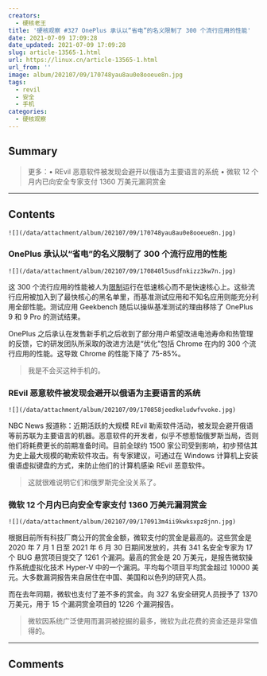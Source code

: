 ```yaml
---
creators:
  - 硬核老王
title: '硬核观察 #327 OnePlus 承认以“省电”的名义限制了 300 个流行应用的性能'
date: 2021-07-09 17:09:28
date_updated: 2021-07-09 17:09:28
slug: article-13565-1.html
url: https://linux.cn/article-13565-1.html
url_from: ''
image: album/202107/09/170748yau8au0e8ooeue8n.jpg
tags:
  - revil
  - 安全
  - 手机
categories:
  - 硬核观察
---
```


## Summary

> 更多：• REvil 恶意软件被发现会避开以俄语为主要语言的系统 • 微软 12 个月内已向安全专家支付 1360 万美元漏洞赏金

***

<!-- more -->

## Contents

`![](/data/attachment/album/202107/09/170748yau8au0e8ooeue8n.jpg)`

### OnePlus 承认以“省电”的名义限制了 300 个流行应用的性能

`![](/data/attachment/album/202107/09/170840l5usdfnkizz3kw7n.jpg)`

这 300 个流行应用的性能被人为[限制](https://arstechnica.com/gadgets/2021/07/oneplus-admits-to-throttling-phones-after-launch-to-improve-battery-life/)运行在低速核心而不是快速核心上。这些流行应用被加入到了最快核心的黑名单里，而基准测试应用和不知名应用则能充分利用全部性能。测试应用 Geekbench 随后以操纵基准测试的理由移除了 OnePlus 9 和 9 Pro 的测试结果。

OnePlus 之后承认在发售新手机之后收到了部分用户希望改进电池寿命和热管理的反馈，它的研发团队所采取的改进方法是“优化”包括 Chrome 在内的 300 个流行应用的性能。这导致 Chrome 的性能下降了 75-85%。

> 
> 我是不会买这种手机的。
> 
> 
> 

### REvil 恶意软件被发现会避开以俄语为主要语言的系统

`![](/data/attachment/album/202107/09/170858jeedkeludwfvvoke.jpg)`

NBC News 报道称：近期活跃的大规模 REvil 勒索软件活动，被发现会避开俄语等前苏联为主要语言的机器。恶意软件的开发者，似乎不想惹恼俄罗斯当局，否则他们将耗费更长的前期准备时间。目前全球约 1500 家公司受到影响，初步预估其为史上最大规模的勒索软件攻击。有专家建议，可通过在 Windows 计算机上安装俄语虚拟键盘的方式，来防止他们的计算机感染 REvil 恶意软件。

> 
> 这就很难说明它们和俄罗斯完全没关系了。
> 
> 
> 

### 微软 12 个月内已向安全专家支付 1360 万美元漏洞赏金

`![](/data/attachment/album/202107/09/170913m4ii9kwksxpz8jnn.jpg)`

根据目前所有科技厂商公开的赏金金额，微软支付的赏金是最高的。这些赏金是 2020 年 7 月 1 日至 2021 年 6 月 30 日期间发放的，共有 341 名安全专家为 17 个 BUG 悬赏项目提交了 1261 个漏洞。最高的赏金是 20 万美元，是报告微软操作系统虚拟化技术 Hyper-V 中的一个漏洞。平均每个项目平均赏金超过 10000 美元。大多数漏洞报告来自居住在中国、美国和以色列的研究人员。

而在去年同期，微软也支付了差不多的赏金。向 327 名安全研究人员授予了 1370 万美元，用于 15 个漏洞赏金项目的 1226 个漏洞报告。

> 
> 微软因系统广泛使用而漏洞被挖掘的最多，微软为此花费的资金还是非常值得的。
> 
> 
>

***

## Comments
